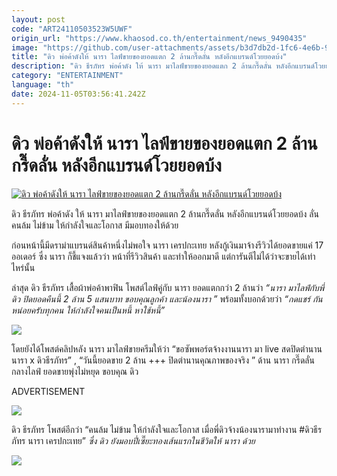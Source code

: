 ```yaml
---
layout: post
code: "ART24110503523W5UWF"
origin_url: "https://www.khaosod.co.th/entertainment/news_9490435"
image: "https://github.com/user-attachments/assets/b3d7db2d-1fc6-4e6b-9a83-bc241a36cdd9"
title: "ดิว พ่อค้าดังให้ นารา ไลฟ์ขายของยอดแตก 2 ล้านกรี๊ดลั่น หลังอีกแบรนด์โวยยอดบ้ง"
description: "ดิว ธีรภัทร พ่อค้าดัง ให้ นารา มาไลฟ์ขายของยอดแตก 2 ล้านกรี๊ดลั่น หลังอีกแบรนด์โวยยอดบ้ง ลั่นคนล้ม ไม่ข้าม ให้กำลังใจและโอกาส มีมอบทองให้ด้วย"
category: "ENTERTAINMENT"
language: "th"
date: 2024-11-05T03:56:41.242Z
---
```


# ดิว พ่อค้าดังให้ นารา ไลฟ์ขายของยอดแตก 2 ล้านกรี๊ดลั่น หลังอีกแบรนด์โวยยอดบ้ง

[![ดิว พ่อค้าดังให้ นารา ไลฟ์ขายของยอดแตก 2 ล้านกรี๊ดลั่น หลังอีกแบรนด์โวยยอดบ้ง](https://www.khaosod.co.th/wpapp/uploads/2024/11/dewxnara2m511679998.jpg "ดิว พ่อค้าดังให้ นารา ไลฟ์ขายของยอดแตก 2 ล้านกรี๊ดลั่น หลังอีกแบรนด์โวยยอดบ้ง")](https://www.khaosod.co.th/wpapp/uploads/2024/11/dewxnara2m511679998.jpg)

ดิว ธีรภัทร พ่อค้าดัง ให้ นารา มาไลฟ์ขายของยอดแตก 2 ล้านกรี๊ดลั่น หลังอีกแบรนด์โวยยอดบ้ง ลั่นคนล้ม ไม่ข้าม ให้กำลังใจและโอกาส มีมอบทองให้ด้วย

ก่อนหน้านี้มีดราม่าแบรนด์สินค้าหนึ่งไม่พอใจ นารา เครปกะเทย หลังกู้เงินมาจ้างรีวิวได้ยอดขายแค่ 17 ออเดอร์ ซึ่ง นารา ก็ชี้แจงแล้วว่า หน้าที่รีวิวสินค้า และทำให้ออกมาดี แต่การันตีไม่ได้ว่าจะขายได้เท่าไหร่นั้น

ล่าสุด ดิว ธีรภัทร เสื้อผ้าพ่อค้าพาฟิน โพสต์ไลฟ์คู่กับ นารา ยอดแตกกว่า 2 ล้านว่า _“นารา มาไลฟ์กับพี่ดิว ปิดยอดคืนนี้ 2 ล้าน 5 แสนบาท ขอบคุณลูกค้า และน้องนารา ”_ พร้อมทั้งบอกด้วยว่า _“กดแชร์ กันหน่อยครับทุกคน ให้กำลังใจคนเป็นหนี้ หาใช้หนี้”_

[![](https://www.khaosod.co.th/wpapp/uploads/2024/11/dewxnara2m511671.jpg)](https://www.khaosod.co.th/wpapp/uploads/2024/11/dewxnara2m511671.jpg)

โดยยังได้โพสต์คลิปหลัง นารา มาไลฟ์ขายครีมให้ว่า “ขอซัพพอร์ตจ้างงานนารา มา live สดปิดตำนาน นารา x ดิวธีรภัทร” , “วันนี้ยอดขาย 2 ล้าน +++ ปิดตำนานคุณภาพของจริง ” ด้าน นารา กรี๊ดลั่นกลางไลฟ์ ยอดขายพุ่งไม่หยุด ขอบคุณ ดิว

ADVERTISEMENT

[![](https://www.khaosod.co.th/wpapp/uploads/2024/11/dewxnara2m5116712.jpg)](https://www.khaosod.co.th/wpapp/uploads/2024/11/dewxnara2m5116712.jpg)

ดิว ธีรภัทร โพสต์อีกว่า “คนล้ม ไม่ข้าม ให้กำลังใจและโอกาส เมื่อพี่ดิวจ้างน้องนารามาทำงาน #ดิวธีรภัทร นารา เครปกะเทย” _ซึ่ง ดิว ยังมอบปี่เซี๊ยะทองเส้นแรกในชีวิตให้ นารา ด้วย_

[![](https://www.khaosod.co.th/wpapp/uploads/2024/11/dewxnara2m511675.jpg)](https://www.khaosod.co.th/wpapp/uploads/2024/11/dewxnara2m511675.jpg)

